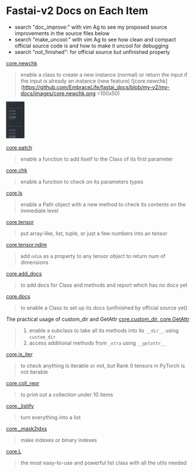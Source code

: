 # Fastai-v2 Docs on Each Item

- search "doc_improve:" with vim Ag to see my proposed source improvements in the source files below
- search "make_uncool:" with vim Ag to see how clean and compact official source code is and how to make it uncool for debugging
- search "not_finished": for official source but unfinished properly

[core.newchk](https://github.com/EmbraceLife/fastai_docs/blob/my-v2/my-docs/core.newchk.py)
> enable a class to create a new instance (normal) or return the input if the input is already an instance (new feature)
![core.newchk](https://github.com/EmbraceLife/fastai_docs/blob/my-v2/my-docs/images/core.newchk.png =100x50)

<img src="https://github.com/EmbraceLife/fastai_docs/blob/my-v2/my-docs/images/core.newchk.png" alt="drawing" height="100" width="50"/>

[core.patch](https://github.com/EmbraceLife/fastai_docs/blob/my-v2/my-docs/core.patch.py)
> enable a function to add itself to the Class of its first parameter

[core.chk](https://github.com/EmbraceLife/fastai_docs/blob/my-v2/my-docs/core.chk.py)
> enable a function to check on its parameters types

[core.ls](https://github.com/EmbraceLife/fastai_docs/blob/my-v2/my-docs/core.ls.py)
> enable a Path object with a new method to check its contents on the immediate level

[core.tensor](https://github.com/EmbraceLife/fastai_docs/blob/my-v2/my-docs/core.tensor.py)
> put array-like, list, tuple, or just a few numbers into an tensor

[core.tensor.ndim](https://github.com/EmbraceLife/fastai_docs/blob/my-v2/my-docs/core.tensor.ndim.py)
> add `ndim` as a property to any tensor object to return num of dimensions

[core.add_docs](https://github.com/EmbraceLife/fastai_docs/blob/my-v2/my-docs/core.add_docs.py)
> to add docs for Class and methods and report which has no docs yet

[core.docs](https://github.com/EmbraceLife/fastai_docs/blob/my-v2/my-docs/core.docs.py)
> to enable a Class to set up its docs (unfinished by official source yet)

The practical usage of custom_dir and GetAttr
[core.custom_dir, core.GetAttr](https://github.com/EmbraceLife/fastai_docs/blob/my-v2/my-docs/core.getattr.py)
> 1. enable a subclass to take all its methods into its `__dir__` using `custom_dir`
> 2. access additional methods from `_xtra` using `__getattr__`

[core.is_iter](https://github.com/EmbraceLife/fastai_docs/blob/my-v2/my-docs/core.is_iter.py)
> to check anything is iterable or not, but Rank 0 tensors in PyTorch is not iterable

[core.coll_repr](https://github.com/EmbraceLife/fastai_docs/blob/my-v2/my-docs/core.coll_repr.py)
> to print out a collection under 10 items

[core._listify](https://github.com/EmbraceLife/fastai_docs/blob/my-v2/my-docs/core._listify.py)
> turn everything into a list

[core._mask2idxs](https://github.com/EmbraceLife/fastai_docs/blob/my-v2/my-docs/core._mask2idxs.py)
> make indexes or binary indexes

[core.L](https://github.com/EmbraceLife/fastai_docs/blob/my-v2/my-docs/core.L.py)
> the most easy-to-use and powerful list class with all the utils needed
